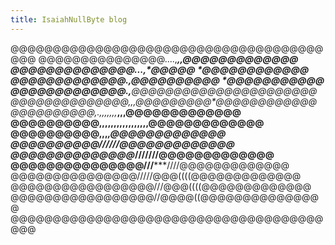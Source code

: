 ```yaml
---
title: IsaiahNullByte blog
---
```


@@@@@@@@@@@@@@@@@@@@@@@@@@@@@@@@@@@@@@@@
@@@@@@@@@@@@@@@....,*****,,@@@@@@@@@@@@@
@@@@@@@@@@@@@@...,*@@@@@   *@@@@@@@@@@@@
@@@@@@@@@@@@@.,**@@@@@@@@@@ *@@@@@@@@@@@
@@@@@@@@@@@@@.,**@@@@@@@@@@@*@@@@@@@@@@@
@@@@@@@@@@@@@@,,,*@@@@@@@@@*@@@@@@@@@@@@
@@@@@@@@@@,.,,,,,,,*****,,,@@@@@@@@@@@@@
@@@@@@@@@@,,,,,,,,,,,,,,,,,@@@@@@@@@@@@@
@@@@@@@@@@,,,***********,**@@@@@@@@@@@@@
@@@@@@@@@@****//////*******@@@@@@@@@@@@@
@@@@@@@@@@@@@@******///////@@@@@@@@@@@@@
@@@@@@@@@@@@@@@///*****////@@@@@@@@@@@@@
@@@@@@@@@@@@@@@/////@@@((((@@@@@@@@@@@@@
@@@@@@@@@@@@@@@@@///@@@((((@@@@@@@@@@@@@
@@@@@@@@@@@@@@@@@//@@@@((@@@@@@@@@@@@@@@
@@@@@@@@@@@@@@@@@@@@@@@@@@@@@@@@@@@@@@@@
